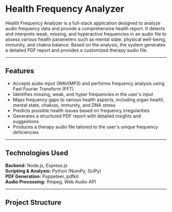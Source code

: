 # Health Frequency Analyzer

Health Frequency Analyzer is a full-stack application designed to analyze audio frequency data and provide a comprehensive health report. It detects and interprets weak, missing, and hyperactive frequencies in an audio file to assess various health parameters such as mental state, physical well-being, immunity, and chakra balance. Based on the analysis, the system generates a detailed PDF report and provides a customized therapy audio file.

---

## Features

- Accepts audio input (WAV/MP3) and performs frequency analysis using Fast Fourier Transform (FFT)
- Identifies missing, weak, and hyper frequencies in the user's input
- Maps frequency gaps to various health aspects, including organ health, mental state, chakras, immunity, and DNA stress
- Predicts possible health issues based on frequency irregularities
- Generates a structured PDF report with detailed insights and suggestions
- Produces a therapy audio file tailored to the user's unique frequency deficiencies

---

## Technologies Used

**Backend:** Node.js, Express.js  
**Scripting & Analysis:** Python (NumPy, SciPy)  
**PDF Generation:** Puppeteer, pdfkit  
**Audio Processing:** ffmpeg, Web Audio API 

---

## Project Structure

